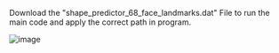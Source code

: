 Download the     "shape_predictor_68_face_landmarks.dat" File to run the main code and apply the correct path in program.


![image](https://github.com/user-attachments/assets/d60ea78f-e208-4445-b304-33c8168706b5)
